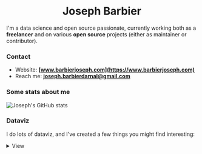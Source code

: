 <div align="center">

# Joseph Barbier

</div>

I'm a data science and open source passionate, currently working both as a **freelancer** and on various **open source** projects (either as maintainer or contributor).


### Contact


- Website: **[www.barbierjoseph.com](https://www.barbierjoseph.com)**
- Reach me: **joseph.barbierdarnal@gmail.com** 



### Some stats about me


<img alt="Joseph's GitHub stats" src="https://github-readme-stats.vercel.app/api?username=JosephBARBIERDARNAL&show_icons=true&theme=tokyonight" />


### Dataviz

I do lots of dataviz, and I've created a few things you might find interesting:

<details>
   <summary>View</summary>

   ![Evolution of unemployment](https://github.com/JosephBARBIERDARNAL/static/blob/main/graph/linechart-unemployment-world/unemployment_linecharts.png?raw=true)

   ![CO2 consumption in Europe](https://github.com/JosephBARBIERDARNAL/static/blob/main/graph/map-co2-consumption-europe/image.png?raw=true)

   ![Earthquakes around the world](https://github.com/JosephBARBIERDARNAL/static/blob/main/graph/map-earthquakes-world/image.png?raw=true)
   
   ![Japan population evolution](https://github.com/JosephBARBIERDARNAL/static/blob/main/graph/area-japan-population/image.png?raw=true)
   
   ![Temperature evolution](https://github.com/JosephBARBIERDARNAL/static/blob/main/graph/lollipop-temperature-evolution/image.png?raw=true)
   
   ![Gender gap in the Pacific](https://github.com/JosephBARBIERDARNAL/static/blob/main/graph/pacific-dataviz-challenge/image.png?raw=true)
   
   ![Evolution of natural disasters](https://github.com/JosephBARBIERDARNAL/static/blob/main/graph/stacked-area-natural-disasters/image.png?raw=true)
   
   ![Evolution of plastic production](https://github.com/JosephBARBIERDARNAL/static/blob/main/graph/plastic-pollution-evolution/image.gif?raw=true)

</details>